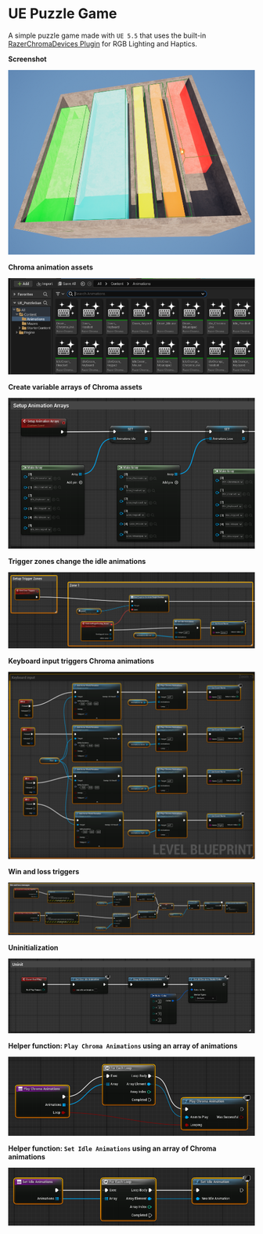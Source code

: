 # UE Puzzle Game

A simple puzzle game made with `UE 5.5` that uses the built-in [RazerChromaDevices Plugin](https://github.com/EpicGames-Mirror-A/UnrealEngine/blob/ue5-main/Engine/Plugins/Experimental/RazerChromaDevices/RazerChromaDevices.uplugin) for RGB Lighting and Haptics.

**Screenshot**

![image_1](images/image_1.png)

**Chroma animation assets**

![image_7](images/image_7.png)

**Create variable arrays of Chroma assets**

![image_2](images/image_2.png)

**Trigger zones change the idle animations**

![image_3](images/image_3.png)

**Keyboard input triggers Chroma animations**

![image_4](images/image_4.png)

**Win and loss triggers**

![image_5](images/image_5.png)

**Uninitialization**

![image_6](images/image_6.png)

**Helper function: `Play Chroma Animations` using an array of animations**

![image_8](images/image_8.png)

**Helper function: `Set Idle Animations` using an array of Chroma animations**

![image_9](images/image_9.png)
